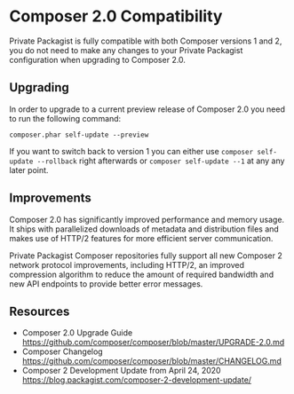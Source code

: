 # Composer 2.0 Compatibility

Private Packagist is fully compatible with both Composer versions 1 and 2, you do not need to make any changes to your Private Packagist configuration when upgrading to Composer 2.0.

## Upgrading
In order to upgrade to a current preview release of Composer 2.0 you need to run the following command:

```
composer.phar self-update --preview
```

If you want to switch back to version 1 you can either use `composer self-update --rollback` right afterwards or `composer self-update --1` at any any later point.

## Improvements

Composer 2.0 has significantly improved performance and memory usage. It ships with parallelized downloads of metadata and distribution files and makes use of HTTP/2 features for more efficient server communication.

Private Packagist Composer repositories fully support all new Composer 2 network protocol improvements, including HTTP/2, an improved compression algorithm to reduce the amount of required bandwidth and new API endpoints to provide better error messages.

## Resources

- Composer 2.0 Upgrade Guide https://github.com/composer/composer/blob/master/UPGRADE-2.0.md
- Composer Changelog https://github.com/composer/composer/blob/master/CHANGELOG.md
- Composer 2 Development Update from April 24, 2020 https://blog.packagist.com/composer-2-development-update/


